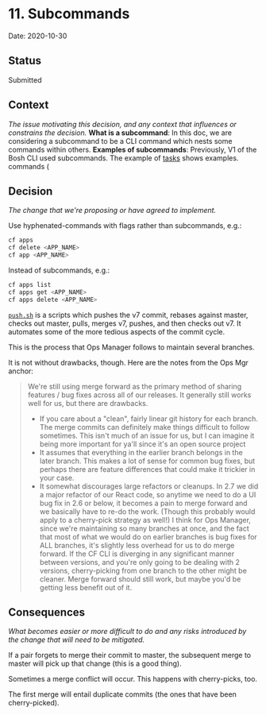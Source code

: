 
# 11. Subcommands

Date: 2020-10-30

## Status

Submitted

## Context

_The issue motivating this decision, and any context that influences or constrains the decision._
**What is a subcommand**: In this doc, we are considering a subcommand to be a
CLI command which nests some commands within others.
**Examples of subcommands**: Previously, V1 of the Bosh CLI used subcommands.
The example of
[tasks](https://bosh.io/docs/sysadmin-commands) shows examples.
commands (
## Decision

_The change that we're proposing or have agreed to implement._

Use hyphenated-commands with flags rather than subcommands, e.g.:

```bash
cf apps
cf delete <APP_NAME>
cf app <APP_NAME>
```

Instead of subcommands, e.g.:
```bash
cf apps list
cf apps get <APP_NAME>
cf apps delete <APP_NAME>
```


[`push.sh`](https://github.com/cloudfoundry/cli/blob/master/bin/push.sh) is a
scripts which pushes the v7 commit, rebases against master, checks out master,
pulls, merges v7, pushes, and then checks out v7. It automates some of the more
tedious aspects of the commit cycle.

This is the process that Ops Manager follows to maintain several branches.

It is not without drawbacks, though. Here are the notes from the Ops Mgr anchor:

> We're still using merge forward as the primary method of sharing features / bug fixes across all of our releases. It generally still works well for us, but there are drawbacks.
> * If you care about a "clean", fairly linear git history for each branch. The merge commits can definitely make things difficult to follow sometimes. This isn't much of an issue for us, but I can imagine it being more important for ya'll since it's an open source project
> * It assumes that everything in the earlier branch belongs in the later branch. This makes a lot of sense for common bug fixes, but perhaps there are feature differences that could make it trickier in your case.
> * It somewhat discourages large refactors or cleanups. In 2.7 we did a major refactor of our React code, so anytime we need to do a UI bug fix in 2.6 or below, it becomes a pain to merge forward and we basically have to re-do the work. (Though this probably would apply to a cherry-pick strategy as well!)
> I think for Ops Manager, since we're maintaining so many branches at once, and the fact that most of what we would do on earlier branches is bug fixes for ALL branches, it's slightly less overhead for us to do merge forward. If the CF CLI is diverging in any significant manner between versions, and you're only going to be dealing with 2 versions, cherry-picking from one branch to the other might be cleaner. Merge forward should still work, but maybe you'd be getting less benefit out of it.

## Consequences

_What becomes easier or more difficult to do and any risks introduced by the change that will need to be mitigated._

If a pair forgets to merge their commit to master, the subsequent merge to
master will pick up that change (this is a good thing).

Sometimes a merge conflict will occur. This happens with cherry-picks, too.

The first merge will entail duplicate commits (the ones that have been
cherry-picked).
